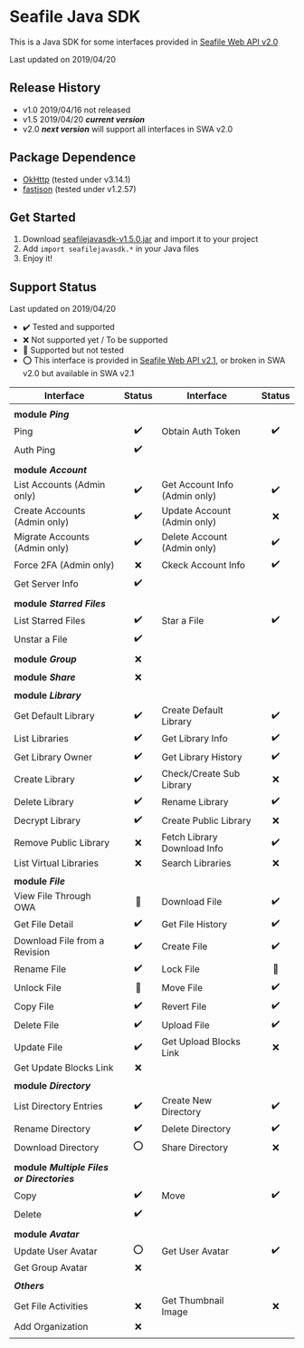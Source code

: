 # Seafile Java SDK

This is a Java SDK for some interfaces provided in [Seafile Web API v2.0](https://github.com/FreezingRainYu/SeafileJavaSDK/blob/master/web_api_v2.0.md)

Last updated on 2019/04/20

## Release History

- v1.0 2019/04/16 not released
- v1.5 2019/04/20 ***current version***
- v2.0 ***next version*** will support all interfaces in SWA v2.0

## Package Dependence

- [OkHttp](https://square.github.io/okhttp/) (tested under v3.14.1)
- [fastjson](https://github.com/alibaba/fastjson/wiki) (tested under v1.2.57)

## Get Started

1. Download [seafilejavasdk-v1.5.0.jar](https://github.com/FreezingRainYu/SeafileJavaSDK/releases/download/v1.5/seafilejavasdk-1.5.0.jar) and import it to your project
2. Add `import seafilejavasdk.*` in your Java files
3. Enjoy it!

## Support Status

Last updated on 2019/04/20

- ✔️️ Tested and supported
- ❌ Not supported yet / To be supported
- 🚩 Supported but not tested
- ⭕️ This interface is provided in [Seafile Web API v2.1](https://github.com/FreezingRainYu/SeafileJavaSDK/blob/master/web_api_v2.1.md), or broken in SWA v2.0 but available in SWA v2.1

| Interface | Status | Interface | Status |
| -- | :--: | -- | :--: |
| | | | |
| **module** ***Ping*** | | | |
| Ping | ✔️ | Obtain Auth Token | ✔️ |
| Auth Ping | ✔️ | | |
| | | | |
| **module** ***Account*** | | | |
| List Accounts (Admin only) | ✔️ | Get Account Info (Admin only) | ✔️ |
| Create Accounts (Admin only) | ✔️ | Update Account (Admin only) | ❌ |
| Migrate Accounts (Admin only) | ✔️ | Delete Account (Admin only) | ✔️ |
| Force 2FA (Admin only) | ❌ | Ckeck Account Info | ✔️ |
| Get Server Info | ✔️ | | |
| | | | |
| **module** ***Starred Files*** | | | |
| List Starred Files | ✔️ | Star a File | ✔️ |
| Unstar a File | ✔️ | | |
| | | | |
| **module** ***Group*** | ❌ | | |
| | | | |
| **module** ***Share*** | ❌ | | |
| | | | |
| **module** ***Library*** | | | |
| Get Default Library | ✔️ | Create Default Library | ✔️ |
| List Libraries | ✔️ | Get Library Info | ✔️ |
| Get Library Owner | ✔️ | Get Library History | ✔️ |
| Create Library | ✔️ | Check/Create Sub Library | ❌ |
| Delete Library | ✔️ | Rename Library | ✔️ |
| Decrypt Library | ✔️ | Create Public Library | ❌ |
| Remove Public Library | ❌ | Fetch Library Download Info | ✔️ |
| List Virtual Libraries | ❌ | Search Libraries | ❌ |
| | | | |
| **module** ***File*** | | | |
| View File Through OWA | 🚩 | Download File | ✔️ |
| Get File Detail | ✔️ | Get File History | ✔️ |
| Download File from a Revision | ✔️ | Create File | ✔️ |
| Rename File | ✔️ | Lock File | 🚩 |
| Unlock File | 🚩 | Move File | ✔️ |
| Copy File | ✔️ | Revert File | ✔️ |
| Delete File | ✔️ | Upload File | ✔️ |
| Update File | ✔️ | Get Upload Blocks Link | ❌ |
| Get Update Blocks Link | ❌ | | |
| | | | |
| **module** ***Directory*** | | | |
| List Directory Entries | ✔️ | Create New Directory | ✔️ |
| Rename Directory | ✔️ | Delete Directory | ✔️ |
| Download Directory | ⭕️ | Share Directory | ❌ |
| | | | |
| **module** ***Multiple Files or Directories*** | | | |
| Copy | ✔️ | Move | ✔️ |
| Delete | ✔️ | | |
| | | | |
| **module** ***Avatar*** | | | |
| Update User Avatar | ⭕️ | Get User Avatar | ✔️ |
| Get Group Avatar | ❌ | | |
| | | | |
| ***Others*** | | | |
| Get File Activities | ❌ | Get Thumbnail Image | ❌ |
| Add Organization | ❌ | | |
| | | | |

